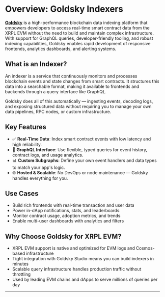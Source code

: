 # Overview: Goldsky Indexers

[**Goldsky**](https://docs.goldsky.com/introduction) is a high-performance blockchain data indexing platform that empowers developers to access real-time smart contract data from the XRPL EVM without the need to build and maintain complex infrastructure. With support for GraphQL queries, developer-friendly tooling, and robust indexing capabilities, Goldsky enables rapid development of responsive frontends, analytics dashboards, and alerting systems.

## What is an Indexer?

An indexer is a service that continuously monitors and processes blockchain events and state changes from smart contracts. It structures this data into a searchable format, making it available to frontends and backends through a query interface like GraphQL.

Goldsky does all of this automatically — ingesting events, decoding logs, and exposing structured data without requiring you to manage your own data pipelines, RPC nodes, or custom infrastructure.

## Key Features

* ✅ **Real-Time Data**: Index smart contract events with low latency and high reliability.
* 🧠 **GraphQL Interface**: Use flexible, typed queries for event history, contract logs, and usage analytics.
* 📊 **Custom Subgraphs**: Define your own event handlers and data types to match your app's logic.
* 🌐 **Hosted & Scalable**: No DevOps or node maintenance — Goldsky handles everything for you.

## Use Cases

* Build rich frontends with real-time transaction and user data
* Power in-dApp notifications, stats, and leaderboards
* Monitor contract usage, adoption metrics, and trends
* Enable multi-user dashboards with analytics and filters

## Why Choose Goldsky for XRPL EVM?

* XRPL EVM support is native and optimized for EVM logs and Cosmos-based infrastructure
* Tight integration with Goldsky Studio means you can build indexers in minutes
* Scalable query infrastructure handles production traffic without throttling
* Used by leading EVM chains and dApps to serve millions of queries per day

---
